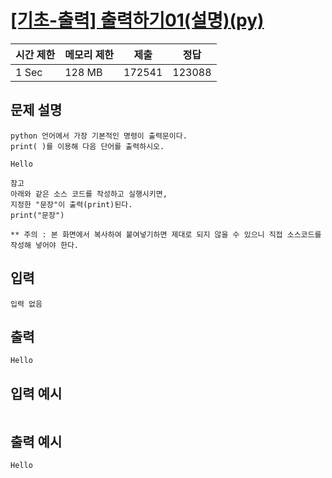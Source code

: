 # [[기초-출력] 출력하기01(설명)(py)](https://codeup.kr/problem.php?id=6001)

| 시간 제한 | 메모리 제한 | 제출 | 정답 |
| --- | --- | --- | --- |
| 1 Sec | 128 MB | 172541  | 123088 |

## **문제 설명**

```
python 언어에서 가장 기본적인 명령이 출력문이다.
print( )를 이용해 다음 단어를 출력하시오.

Hello

참고
아래와 같은 소스 코드를 작성하고 실행시키면,
지정한 "문장"이 출력(print)된다.
print("문장") 

** 주의 : 본 화면에서 복사하여 붙여넣기하면 제대로 되지 않을 수 있으니 직접 소스코드를 작성해 넣어야 한다.
```

## 입력

```
입력 없음
```

## 출력

```
Hello
```

## 입력 예시

```

```

## 출력 예시

```
Hello
```
